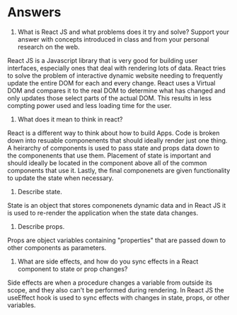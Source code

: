 # Answers

1. What is React JS and what problems does it try and solve? Support your answer with concepts introduced in class and from your personal research on the web.

React JS is a Javascript library that is very good for building user interfaces, especially ones that deal with rendering lots of data. React tries to solve the problem of interactive dynamic website needing to frequently update the entire DOM for each and every change. React uses a Virtual DOM and compares it to the real DOM to determine what has changed and only updates those select parts of the actual DOM. This results in less compting power used and less loading time for the user. 

1. What does it mean to think in react?

React is a different way to think about how to build Apps. Code is broken down into resuable componenents that should ideally render just one thing. A heirarchy of components is used to pass state and props data down to the componenents that use them. Placement of state is important and should ideally be located in the component above all of the common components that use it. Lastly, the final componenets are given functionality to update the state when necessary. 


1. Describe state.


State is an object that stores componenets dynamic data and in React JS it is used to re-render the application when the state data changes.

1. Describe props.

Props are object variables containing "properties" that are passed down to other components as parameters.

1. What are side effects, and how do you sync effects in a React component to state or prop changes?

Side effects are when a procedure changes a variable from outside its scope, and they also can't be performed during rendering. In React JS the useEffect hook is used to sync effects with changes in state, props, or other variables.

